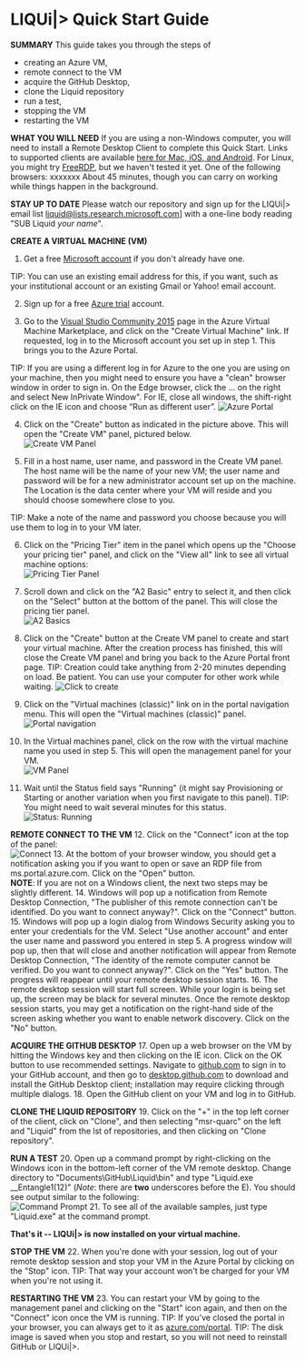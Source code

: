 # LIQUi|> Quick Start Guide

**SUMMARY**
This guide takes you through the steps of 
- creating an Azure VM, 
- remote connect to the VM
- acquire the GitHub Desktop, 
- clone the Liquid repository
- run a test, 
- stopping the VM
- restarting the VM

**WHAT YOU WILL NEED** 
If you are using a non-Windows computer, you will need to install a Remote Desktop Client to complete this Quick Start. Links to supported clients are available [here for Mac, iOS, and Android](https://technet.microsoft.com/en-us/library/dn473009.aspx). For Linux, you might try [FreeRDP](http://www.freerdp.com/), but we haven't tested it yet.
One of the following browsers: xxxxxxx
About 45 minutes, though you can carry on working while things happen in the background.

**STAY UP TO DATE**
Please watch our repository and sign up for the LIQUi|> email list liquid@lists.research.microsoft.com] with a one-line body reading "SUB Liquid *your name*".

**CREATE A VIRTUAL MACHINE (VM)**
1. Get a free <a href="http://windows.microsoft.com/en-US/windows-live/sign-up-create-account-how" target="_blank">Microsoft account</a> if you don't already have one. 

TIP: You can use an existing email address for this, if you want, such as your institutional account or an existing Gmail or Yahoo! email account.

2. Sign up for a free <a href="https://azure.microsoft.com/en-us/pricing/free-trial/" target="_blank">Azure trial</a> account.

3. Go to the <a href="http://azure.microsoft.com/en-us/marketplace/partners/microsoft/visualstudiocommunity2015withazuresdk27onwindowsserver2012r2/" target="_blank">Visual Studio Community 2015</a> page in the Azure Virtual Machine Marketplace, and click on the "Create Virtual Machine" link. If requested, log in to the Microsoft account you set up in step 1.  This brings you to the Azure Portal.

TIP: If you are using a different log in for Azure to the one you are using on your machine, then you might need to ensure you have a "clean" browser window in order to sign in. On the Edge browser, click the ... on the right and select New InPrivate Window". For IE, close all windows, the shift-right click on the IE icon and choose “Run as different user”.
![Azure Portal](/img/CreateVM.jpg)

4. Click on the "Create" button as indicated in the picture above. This will open the "Create VM" panel, pictured below.  
![Create VM Panel](/img/CreateVMPanel.jpg)

5. Fill in a host name, user name, and password in the Create VM panel. The host name will be the name of your new VM; the user name and password will be for a new administrator account set up on the machine. The Location is the data center where your VM will reside and you should choose somewhere close to you.

TIP: Make a note of the name and password you choose because you will use them to log in to your VM later.

6. Click on the "Pricing Tier" item in the panel which opens up the "Choose your pricing tier" panel, and click on the "View all" link to see all virtual machine options:  
![Pricing Tier Panel](/img/PricingTierPanel.jpg)

7. Scroll down and click on the "A2 Basic" entry to select it, and then click on the "Select" button at the bottom of the panel. This will close the pricing tier panel.  
![A2 Basics](/img/SelectA2Basic.jpg)

8. Click on the "Create" button at the Create VM panel to create and start your virtual machine. After the creation process has finished, this will close the Create VM panel and bring you back to the Azure Portal front page. 
TIP: Creation could take anything from 2-20 minutes depending on load. Be patient. You can use your computer for other work while waiting.
![Click to create](/img/ClickToCreate.jpg)

9. Click on the "Virtual machines (classic)" link on in the portal navigation menu. This will open the "Virtual machines (classic)" panel.  
![Portal navigation](/img/PortalNav.jpg)

10. In the Virtual machines panel, click on the row with the virtual machine name you used in step 5. This will open the management panel for your VM.  
![VM Panel](/img/VMPanel.jpg)

11. Wait until the Status field says "Running" (it might say Provisioning or Starting or another variation when you first navigate to this panel).
TIP: You might need to wait several minutes for this status.  
![Status: Running](/img/StatusRunning.jpg)


**REMOTE CONNECT TO THE VM**
12. Click on the "Connect" icon at the top of the panel:  
![Connect](/img/Connect.jpg)
13. At the bottom of your browser window, you should get a notification asking you if you want to open or save an RDP file from ms.portal.azure.com. Click on the "Open" button.  
**NOTE**: If you are not on a Windows client, the next two steps may be slightly different.
14. Windows will pop up a notification from Remote Desktop Connection, "The publisher of this remote connection can't be identified. Do you want to connect anyway?". Click on the "Connect" button.
15. Windows will pop up a login dialog from Windows Security asking you to enter your credentials for the VM. Select "Use another account" and enter the user name and password you entered in step 5. A progress window will pop up, then that will close and another notification will appear from Remote Desktop Connection, "The identity of the remote computer cannot be verified. Do you want to connect anyway?". Click on the "Yes" button. The progress will reappear until your remote desktop session starts.
16. The remote desktop session will start full screen. While your login is being set up, the screen may be black for several minutes. Once the remote desktop session starts, you may get a notification on the right-hand side of the screen asking whether you want to enable network discovery. Click on the "No" button.

**ACQUIRE THE GITHUB DESKTOP**
17. Open up a web browser on the VM by hitting the Windows key and then clicking on the IE icon. Click on the OK button to use recommended settings. Navigate to <a href="http://github.com" target="_blank">github.com</a> to sign in to your GitHub account, and then go to <a href="http://desktop.github.com/" target="_blank">desktop.github.com</a> to download and install the GitHub Desktop client; installation may require clicking through multiple dialogs. 
18. Open the GitHub client on your VM and log in to GitHub.

**CLONE THE LIQUID REPOSITORY**
19. Click on the "+" in the top left corner of the client, click on "Clone", and then selecting "msr-quarc" on the left and "Liquid" from the lst of repositories, and then clicking on "Clone repository".

**RUN A TEST**
20. Open up a command prompt by right-clicking on the Windows icon in the bottom-left corner of the VM remote desktop. Change directory to "Documents\GitHub\Liquid\bin" and type "Liquid.exe __Entangle1(12)" (*Note*: there are **two** underscores before the E). You should see output similar to the following:  
![Command Prompt](/img/Command.jpg)
21. To see all of the available samples, just type "Liquid.exe" at the command prompt.

**That's it -- LIQUi|> is now installed on your virtual machine.**

**STOP THE VM**
22. When you're done with your session, log out of your remote desktop session and stop your VM in the Azure Portal by clicking on the "Stop" icon.
TIP: That way your account won't be charged for your VM when you're not using it.

**RESTARTING THE VM**
23. You can restart your VM by going to the management panel and clicking on the "Start" icon again, and then on the "Connect" icon once the VM is running.
TIP: If you've closed the portal in your browser, you can always get to it as <a href="http://azure.com/portal" target="_blank">azure.com/portal</a>.
TIP: The disk image is saved when you stop and restart, so you will not need to reinstall GitHub or LIQUi|>.

